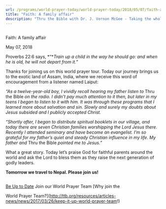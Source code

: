 ```yaml
---
url: /programs/world-prayer-today/world-prayer-today/2018/05/07/faith-a-family-affair
title: "Faith: A family affair"
description: "Thru the Bible with Dr. J. Vernon McGee - Taking the whole Word to the whole world"
---
```







## 
 Faith: A family affair


May 07, 2018




Proverbs 22:6 says, *“**Train up a child in the way he should go: and when he is old, he will not depart from it.”*


 


 


Thanks for joining us on this world prayer tour. Today our journey brings us to the exotic land of Assam, India, where we receive this word of encouragement from a listener named Laiput:


 


 


*“As a twelve-year-old boy, I vividly recall hearing my father listen to* Thru the Bible *on the radio. I didn’t pay much attention to it then, but later in my teens I began to listen to it with him. It was through these programs that I learned more about salvation and sin. Slowly and surely my doubts about Jesus subsided and* *I publicly accepted Christ.*


 


 


*“Shortly after, I began to distribute spiritual booklets in our village, and today there are seven Christian families worshipping the Lord Jesus there. Recently I attended seminary and have become an evangelist. I’m so grateful for my father’s quiet and steady Christian influence in my life. My father and* Thru the Bible *pointed me to Jesus.”*


 


What a great story. Today let’s praise God for faithful parents around the world and ask the Lord to bless them as they raise the next generation of godly leaders.


 


 


**Tomorrow we travel to Nepal. Please join us!** 







## 




[Be Up to Date](http://feeds.feedburner.com/WorldPrayerToday "World Prayer Today RSS Feed")
Join our World Prayer Team
[Why join the  

World Prayer Team?](http://ttb.org/resources/articles-news/news/2017/03/26/keep-it-up-world-prayer-team!)




